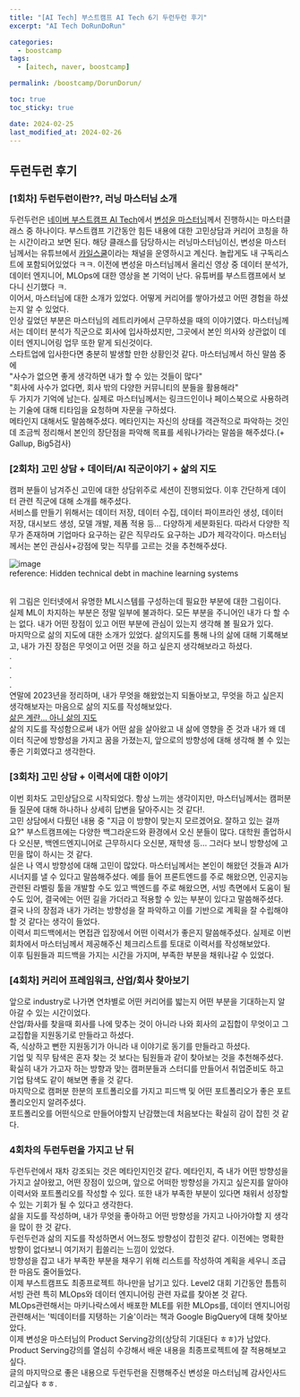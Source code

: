 ```yaml
---
title: "[AI Tech] 부스트캠프 AI Tech 6기 두런두런 후기"
excerpt: "AI Tech DoRunDoRun"

categories:
  - boostcamp
tags:
  - [aitech, naver, boostcamp]

permalink: /boostcamp/DorunDorun/

toc: true
toc_sticky: true

date: 2024-02-25
last_modified_at: 2024-02-26
---
```


## 두런두런 후기

### [1회차] 두런두런이란??, 러닝 마스터님 소개

두런두런은 [네이버 부스트캠프 AI Tech](https://boostcamp.connect.or.kr/)에서 [변성윤 마스터님]( https://zzsza.github.io/)께서 진행하시는 마스터클래스 중 하나이다. 부스트캠프 기간동안 힘든 내용에 대한 고민상담과 커리어 코칭을 하는 시간이라고 보면 된다. 해당 클래스를 담당하시는 러닝마스터님이신, 변성윤 마스터님께서는 유튜브에서 [카일스쿨](https://www.youtube.com/@kyleschool)이라는 채널을 운영하시고 계신다. 놀랍게도 내 구독리스트에 포함되어있었다 ㅋㅋ. 이전에 변성윤 마스터님께서 올리신 영상 중 데이터 분석가, 데이터 엔지니어, MLOps에 대한 영상을 본 기억이 난다. 유튜버를 부스트캠프에서 보다니 신기했다 ㅋ.
<br>이어서, 마스터님에 대한 소개가 있었다. 어떻게 커리어를 쌓아가셨고 어떤 경험을 하셨는지 알 수 있었다.
<br>인상 깊었던 부분은 마스터님의 레트리카에서 근무하셨을 때의 이야기였다. 마스터님께서는 데이터 분석가 직군으로 회사에 입사하셨지만, 그곳에서 본인 의사와 상관없이 데이터 엔지니어링 업무 또한 맡게 되신것이다. 
<br>스타트업에 입사한다면 충분히 발생할 만한 상황인것 같다. 마스터님께서 하신 말씀 중에 
<br>"사수가 없으면 좋게 생각하면 내가 할 수 있는 것들이 많다"
<br>"회사에 사수가 없다면, 회사 밖의 다양한 커뮤니티의 분들을 활용해라"
<br>두 가지가 기억에 남는다. 실제로 마스터님께서는 링크드인이나 페이스북으로 사용하려는 기술에 대해 티타임을 요청하며 자문을 구하셨다. 
<br>메타인지 대해서도 말씀해주셨다. 메타인지는 자신의 상태를 객관적으로 파악하는 것인데 조금씩 정리해서 본인의 장단점을 파악해 목표를 세워나가라는 말씀을 해주셨다.(+ Gallup, Big5검사)


### [2회차] 고민 상담 + 데이터/AI 직군이야기 + 삶의 지도

캠퍼 분들이 남겨주신 고민에 대한 상담위주로 세션이 진행되었다. 이후 간단하게 데이터 관련 직군에 대해 소개를 해주셨다.
<br>서비스를 만들기 위해서는 데이터 저장, 데이터 수집, 데이터 파이프라인 생성, 데이터 저장, 대시보드 생성, 모델 개발, 제폼 적용 등... 다양하게 세분화된다. 따라서 다양한 직무가 존재하며 기업마다 요구하는 같은 직무라도 요구하는 JD가 제각각이다. 마스터님께서는 본인 관심사+강점에 맞는 직무를 고르는 것을 추천해주셨다.

![image](https://github.com/ChangZero/ChangZero.github.io/assets/97018869/e238feda-5e6b-4383-ac94-58f994890a02)
<br>reference: Hidden technical debt in machine learning systems

<br>위 그림은 인터넷에서 유명한 ML시스템를 구성하는데 필요한 부분에 대한 그림이다.
<br>실제 ML이 차지하는 부분은 정말 일부에 불과하다. 모든 부분을 주니어인 내가 다 할 수는 없다. 내가 어떤 장점이 있고 어떤 부분에 관심이 있는지 생각해 볼 필요가 있다.
<br>마지막으로 삶의 지도에 대한 소개가 있었다. 삶의지도를 통해 나의 삶에 대해 기록해보고, 내가 가진 장점은 무엇이고 어떤 것을 하고 싶은지 생각해보라고 하셨다.
<br>.
<br>.
<br>.
<br>.
<br>연말에 2023년을 정리하며, 내가 무엇을 해왔었는지 되돌아보고, 무엇을 하고 싶은지 생각해보자는 마음으로 삶의 지도를 작성해보았다. 
<br>[삶은 계란... 아니 삶의 지도](https://changzero.github.io/boostcamp/mapsOfLife/)
<br>삶의 지도를 작성함으로써 내가 어떤 삶을 살아왔고 내 삶에 영향을 준 것과 내가 왜 데이터 직군에 방향성을 가지고 꿈을 가졌는지, 앞으로의 방향성에 대해 생각해 볼 수 있는 좋은 기회였다고 생각한다.


### [3회차] 고민 상담 + 이력서에 대한 이야기

이번 회차도 고민상담으로 시작되었다. 항상 느끼는 생각이지만, 마스터님께서는 캠퍼분들 질문에 대해 하나하나 상세히 답변을 달아주시는 것 같다!. 
<br>고민 상담에서 다뤘던 내용 중 "지금 이 방향이 맞는지 모르겠어요. 잘하고 있는 걸까요?" 부스트캠프에는 다양한 백그라운드와 환경에서 오신 분들이 많다. 대학원 졸업하시다 오신분, 백엔드엔지니어로 근무하시다 오신분, 재학생 등... 그러다 보니 방향성에 고민을 많이 하시는 것 같다.
<br>실은 나 역시 방향성에 대해 고민이 많았다. 마스터님께서는 본인이 해왔던 것들과 AI가 시너지를 낼 수 있다고 말씀해주셨다. 예를 들어 프론트엔드를 주로 해왔으면, 인공지능 관련된 라벨링 툴을 개발할 수도 있고 백엔드를 주로 해왔으면, 서빙 측면에서 도움이 될 수도 있어, 결국에는 어떤 길을 가더라고 적용할 수 있는 부분이 있다고 말씀해주셨다.
<br>결국 나의 장점과 내가 가려는 방향성을 잘 파악하고 이를 기반으로 계획을 잘 수립해야 할 것 같다는 생각이 들었다.
<br>이력서 피드백에서는 면접관 입장에서 어떤 이력서가 좋은지 말씀해주셨다. 실제로 이번 회차에서 마스터님께서 제공해주신 체크리스트를 토대로 이력서를 작성해보았다. 
<br>이후 팀원들과 피드백을 가지는 시간을 가지며, 부족한 부분을 채워나갈 수 있었다.

### [4회차] 커리어 프레임워크, 산업/회사 찾아보기

앞으로 industry로 나가면 연차별로 어떤 커리어를 밟는지 어떤 부분을 기대하는지 알아갈 수 있는 시간이었다.
<br>산업/화사를 찾을때 회사를 나에 맞추는 것이 아니라 나와 회사의 교집합이 무엇이고 그 교집합을 지원동기로 만들라고 하셨다.
<br>즉, 식상하고 뻔한 지원동기가 아니라 내 이야기로 동기를 만들라고 하셨다.
<br>기업 및 직무 탐색은 혼자 찾는 것 보다는 팀원들과 같이 찾아보는 것을 추천해주셨다. 확실히 내가 가고자 하는 방향과 맞는 캠퍼분들과 스터디를 만들어서 취업준비도 하고 기업 탐색도 같이 해보면 좋을 것 같다.
<br>마지막으로 캠퍼분 한분의 포트폴리오를 가지고 피드백 및 어떤 포트폴리오가 좋은 포트폴리오인지 알려주셨다. 
<br>포트폴리오를 어떤식으로 만들어야할지 난감했는데 처음보다는 확실히 감이 잡힌 것 같다.


### 4회차의 두런두런을 가지고 난 뒤

두런두런에서 재차 강조되는 것은 메타인지인것 같다. 메타인지, 즉 내가 어떤 방향성을 가지고 살아왔고, 어떤 장점이 있으며, 앞으로 어떠한 방향성을 가지고 싶은지를 알아야 이력서와 포트폴리오를 작성할 수 있다. 또한 내가 부족한 부분이 있다면 채워서 성장할 수 있는 기회가 될 수 있다고 생각한다. 
<br>삶을 지도를 작성하며, 내가 무엇을 좋아하고 어떤 방향성을 가지고 나아가야할 지 생각을 많이 한 것 같다.
<br>두런두런과 삶의 지도를 작성하면서 어느정도 방향성이 잡힌것 같다. 이전에는 명확한 방향이 없다보니 여기저기 휩쓸리는 느낌이 있었다. 
<br>방향성을 잡고 내가 부족한 부분을 채우기 위해 리스트를 작성하여 계획을 세우니 조급한 마음도 줄어들었다.
<br>이제 부스트캠프도 최종프로젝트 하나만을 남기고 있다. Level2 대회 기간동안 틈틈히 서빙 관련 특히 MLOps와 데이터 엔지니어링 관련 자료를 찾아본 것 같다. 
<br>MLOps관련해서는 마키나락스에서 배포한 MLE를 위한 MLOps를, 데이터 엔지니어링 관련해서는 '빅데이터를 지탱하는 기술'이라는 책과 Google BigQuery에 대해 찾아보았다. 
<br>이제 변성윤 마스터님의 Product Serving강의(상당히 기대된다 ㅎㅎ)가 남았다. Product Serving강의를 열심히 수강해서 배운 내용을 최종프로젝트에 잘 적용해보고 싶다. 
<br>글의 마지막으로 좋은 내용으로 두런두런을 진행해주신 변성윤 마스터님께 감사인사드리고싶다 ㅎㅎ.
